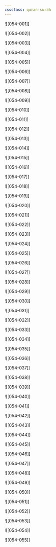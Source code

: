 ```yaml
---
cssclass: quran-surah
---
```


![[054-001]]

![[054-002]]

![[054-003]]

![[054-004]]

![[054-005]]

![[054-006]]

![[054-007]]

![[054-008]]

![[054-009]]

![[054-010]]

![[054-011]]

![[054-012]]

![[054-013]]

![[054-014]]

![[054-015]]

![[054-016]]

![[054-017]]

![[054-018]]

![[054-019]]

![[054-020]]

![[054-021]]

![[054-022]]

![[054-023]]

![[054-024]]

![[054-025]]

![[054-026]]

![[054-027]]

![[054-028]]

![[054-029]]

![[054-030]]

![[054-031]]

![[054-032]]

![[054-033]]

![[054-034]]

![[054-035]]

![[054-036]]

![[054-037]]

![[054-038]]

![[054-039]]

![[054-040]]

![[054-041]]

![[054-042]]

![[054-043]]

![[054-044]]

![[054-045]]

![[054-046]]

![[054-047]]

![[054-048]]

![[054-049]]

![[054-050]]

![[054-051]]

![[054-052]]

![[054-053]]

![[054-054]]

![[054-055]]


